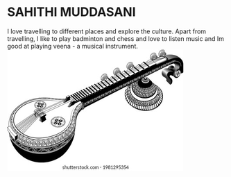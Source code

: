 # SAHITHI MUDDASANI

I love travelling to different places and explore the culture. Apart from travelling, I like to play badminton and chess and love to listen music and Im good at playing veena - a musical instrument.
![veena](https://github.com/Saheethi/assignment2-Muddasani/blob/main/veena.jpg?raw=true) 
